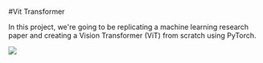 #Vit Transformer

In this project, we're going to be replicating a machine learning research paper and creating a Vision Transformer (ViT) from scratch using PyTorch.

![]([https://github.com/Your_Repository_Name/Your_GIF_Name.gif](https://github.com/yuvrajkari7/Vit-transformer/blob/main/vit%20(1).gif))

